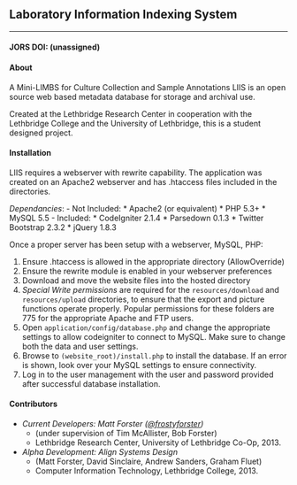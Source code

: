 ## Laboratory Information Indexing System
-----------------------------------------
#### JORS DOI: (unassigned)

#### About

A Mini-LIMBS for Culture Collection and Sample Annotations
LIIS is an open source web based metadata database for storage and archival use.

Created at the Lethbridge Research Center in cooperation with the Lethbridge College and the University of Lethbridge, this is a student designed project.


#### Installation

LIIS requires a webserver with rewrite capability. The application was created on an Apache2 webserver and has .htaccess files included in the directories.

*Dependancies*:
	- Not Included:
		* Apache2 (or equivalent) 
		* PHP 5.3+
		* MySQL 5.5
	- Included:
		* CodeIgniter 2.1.4 
		* Parsedown 0.1.3
		* Twitter Bootstrap 2.3.2
		* jQuery 1.8.3

Once a proper server has been setup with a webserver, MySQL, PHP:

1. Ensure .htaccess is allowed in the appropriate directory (AllowOverride)
2. Ensure the rewrite module is enabled in your webserver preferences
3. Download and move the website files into the hosted directory
4. *Special Write permissions* are required for the `resources/download` and `resources/upload` directories, to ensure that the export and picture functions operate properly. Popular permissions for these folders are 775 for the appropriate Apache and FTP users.
5. Open `application/config/database.php` and change the appropriate settings to allow codeigniter to connect to MySQL. Make sure to change both the data and user settings.
6. Browse to `(website_root)/install.php` to install the database. If an error is shown, look over your MySQL settings to ensure connectivity.
7. Log in to the user management with the user and password provided after successful database installation.

#### Contributors

* *Current Developers:*
	*Matt Forster ([@frostyforster][1])*
	* (under supervision of Tim McAllister, Bob Forster)
	* Lethbridge Research Center, University of Lethbridge Co-Op, 2013.
* *Alpha Development:*
	*Align Systems Design*
	* (Matt Forster, David Sinclaire, Andrew Sanders, Graham Fluet)
	* Computer Information Technology, Lethbridge College, 2013.

[1]: https://twitter.com/frostyforster
